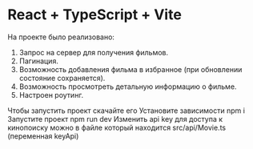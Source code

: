 # React + TypeScript + Vite

На проекте было реализовано: 
1. Запрос на сервер для получения фильмов.
2. Пагинация.
3. Возможность добавления фильма в избранное (при обновлении состояние сохраняется).
4. Возможность просмотреть детальную информацию о фильме.
5. Настроен роутинг.

Чтобы запустить проект скачайте его 
Установите зависимости npm i
Запустите проект npm run dev
Изменить api key для доступа к кинопоиску можно в файле который находится src/api/Movie.ts (переменная keyApi)
